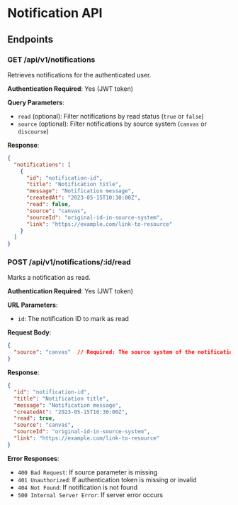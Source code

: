 # Notification API

## Endpoints

### GET /api/v1/notifications

Retrieves notifications for the authenticated user.

**Authentication Required**: Yes (JWT token)

**Query Parameters**:
- `read` (optional): Filter notifications by read status (`true` or `false`)
- `source` (optional): Filter notifications by source system (`canvas` or `discourse`)

**Response**:
```json
{
  "notifications": [
    {
      "id": "notification-id",
      "title": "Notification title",
      "message": "Notification message",
      "createdAt": "2023-05-15T10:30:00Z",
      "read": false,
      "source": "canvas",
      "sourceId": "original-id-in-source-system",
      "link": "https://example.com/link-to-resource"
    }
  ]
}
```

### POST /api/v1/notifications/:id/read

Marks a notification as read.

**Authentication Required**: Yes (JWT token)

**URL Parameters**:
- `id`: The notification ID to mark as read

**Request Body**:
```json
{
  "source": "canvas"  // Required: The source system of the notification
}
```

**Response**:
```json
{
  "id": "notification-id",
  "title": "Notification title",
  "message": "Notification message",
  "createdAt": "2023-05-15T10:30:00Z",
  "read": true,
  "source": "canvas",
  "sourceId": "original-id-in-source-system",
  "link": "https://example.com/link-to-resource"
}
```

**Error Responses**:
- `400 Bad Request`: If source parameter is missing
- `401 Unauthorized`: If authentication token is missing or invalid
- `404 Not Found`: If notification is not found
- `500 Internal Server Error`: If server error occurs